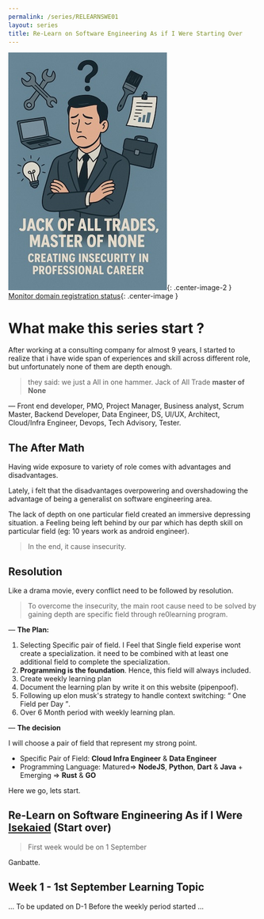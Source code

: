 ```yaml
---
permalink: /series/RELEARNSWE01
layout: series
title: Re-Learn on Software Engineering As if I Were Starting Over
---
```


![postimage](/assets/images/series/banner1.jpg){: .center-image-2 }
[Monitor domain registration status](/assets/images/series/banner1.jpg){: .center-image }


# What make this series start ?

After working at a consulting company for almost 9 years, I started to realize that i have wide span of experiences and skill across different role, but unfortunately none of them are depth enough.

> they said: we just a All in one hammer. Jack of All Trade **master of None**

&mdash; Front end developer, PMO, Project Manager, Business analyst, Scrum Master, Backend Developer, Data Engineer, DS, UI/UX, Architect, Cloud/Infra Engineer, Devops, Tech Advisory, Tester.



## The After Math

Having wide exposure to variety of role comes with advantages and disadvantages. 

Lately, i felt that the disadvantages overpowering and overshadowing the advantage of being a generalist on software engineering area.

The lack of depth on one particular field created an immersive depressing situation. a Feeling being left behind by our par which has depth skill on particular field (eg: 10 years work as android engineer).

> In the end, it cause insecurity.

## Resolution

Like a drama movie, every conflict need to be followed by resolution. 

> To overcome the insecurity, the main root cause need to be solved by gaining depth are specific field through re0learning program.

&mdash; **The Plan:**

1. Selecting Specific pair of field. I Feel that Single field experise wont create a specialization. it need to be combined with at least one additional field to complete the specialization.
2. **Programming is the foundation**. Hence, this field will always included.
3. Create weekly learning plan
4. Document the learning plan by write it on this website (pipenpoof).
5. Following up elon musk's strategy to handle context switching: <q> One Field per Day </q>. 
6. Over 6 Month period with weekly learning plan.

&mdash; **The decision**

  I will choose a pair of field that represent my strong point.

- Specific Pair of Field: **Cloud Infra Engineer** & **Data Engineer**
- Programming Language: Matured=> **NodeJS**, **Python**, **Dart** & **Java** + Emerging => **Rust** & **GO**

Here we go, lets start.

<h2>Re-Learn on Software Engineering As if I Were <u>Isekaied</u> (Start over)</h2>


> First week would be on 1 September

Ganbatte.

## Week 1 - 1st September Learning Topic

... To be updated on D-1 Before the weekly period started ...